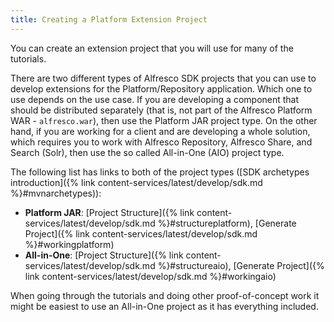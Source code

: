 ```yaml
---
title: Creating a Platform Extension Project
---
```


You can create an extension project that you will use for many of the tutorials.

There are two different types of Alfresco SDK projects that you can use to develop extensions for the Platform/Repository application. 
Which one to use depends on the use case. If you are developing a component that should be distributed separately 
(that is, not part of the Alfresco Platform WAR - `alfresco.war`), then use the Platform JAR project type. On the other 
hand, if you are working for a client and are developing a whole solution, which requires you to work with Alfresco Repository, 
Alfresco Share, and Search (Solr), then use the so called All-in-One (AIO) project type.

The following list has links to both of the project types 
([SDK archetypes introduction]({% link content-services/latest/develop/sdk.md %}#mvnarchetypes)):

* **Platform JAR**: [Project Structure]({% link content-services/latest/develop/sdk.md %}#structureplatform), [Generate Project]({% link content-services/latest/develop/sdk.md %}#workingplatform)
* **All-in-One**: [Project Structure]({% link content-services/latest/develop/sdk.md %}#structureaio), [Generate Project]({% link content-services/latest/develop/sdk.md %}#workingaio)

When going through the tutorials and doing other proof-of-concept work it might be easiest to use an 
All-in-One project as it has everything included. 
